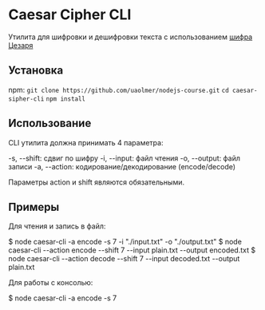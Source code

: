 # Caesar Cipher CLI

Утилита для шифровки и дешифровки текста с использованием [шифра Цезаря](https://en.wikipedia.org/wiki/Caesar_cipher)

## Установка

npm:
`git clone https://github.com/uaolmer/nodejs-course.git`
`cd caesar-sipher-cli`
`npm install`

## Использование

CLI утилита должна принимать 4 параметра:

-s, --shift: сдвиг по шифру
-i, --input: файл чтения
-o, --output: файл записи
-a, --action: кодирование/декодирование (encode/decode)

Параметры action и shift являются обязательными.

## Примеры

Для чтения и запись в файл:

$ node caesar-cli -a encode -s 7 -i "./input.txt" -o "./output.txt"
$ node caesar-cli --action encode --shift 7 --input plain.txt --output encoded.txt
$ node caesar-cli --action decode --shift 7 --input decoded.txt --output plain.txt

Для работы с консолью:

$ node caesar-cli -a encode -s 7